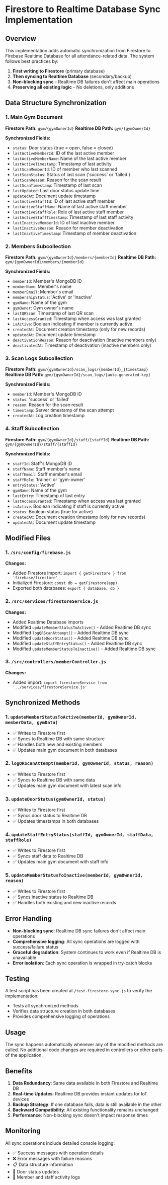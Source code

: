 # Firestore to Realtime Database Sync Implementation

## Overview
This implementation adds automatic synchronization from Firestore to Firebase Realtime Database for all attendance-related data. The system follows best practices by:
1. **First writing to Firestore** (primary database)
2. **Then syncing to Realtime Database** (secondary/backup)
3. **Non-blocking sync** - Realtime DB failures don't affect main operations
4. **Preserving all existing logic** - No deletions, only additions

## Data Structure Synchronization

### 1. Main Gym Document
**Firestore Path:** `gym/{gymOwnerId}`
**Realtime DB Path:** `gym/{gymOwnerId}`

**Synchronized Fields:**
- `status`: Door status (true = open, false = closed)
- `lastActiveMemberId`: ID of the last active member
- `lastActiveMemberName`: Name of the last active member
- `lastActiveTimestamp`: Timestamp of last activity
- `lastScanMemberId`: ID of member who last scanned
- `lastScanStatus`: Status of last scan ('success' or 'failed')
- `lastScanReason`: Reason for the scan result
- `lastScanTimestamp`: Timestamp of last scan
- `lastUpdated`: Last door status update time
- `updatedAt`: Document update timestamp
- `lastActiveStaffId`: ID of last active staff member
- `lastActiveStaffName`: Name of last active staff member
- `lastActiveStaffRole`: Role of last active staff member
- `lastActiveStaffTimestamp`: Timestamp of last staff activity
- `lastInactiveMemberId`: ID of last inactive member
- `lastInactiveReason`: Reason for member deactivation
- `lastInactiveTimestamp`: Timestamp of member deactivation

### 2. Members Subcollection
**Firestore Path:** `gym/{gymOwnerId}/members/{memberId}`
**Realtime DB Path:** `gym/{gymOwnerId}/members/{memberId}`

**Synchronized Fields:**
- `memberId`: Member's MongoDB ID
- `memberName`: Member's name
- `memberEmail`: Member's email
- `membershipStatus`: 'Active' or 'Inactive'
- `gymName`: Name of the gym
- `gymOwner`: Gym owner's name
- `lastQRScan`: Timestamp of last QR scan
- `lastAccessGranted`: Timestamp when access was last granted
- `isActive`: Boolean indicating if member is currently active
- `createdAt`: Document creation timestamp (only for new records)
- `updatedAt`: Document update timestamp
- `deactivationReason`: Reason for deactivation (inactive members only)
- `deactivatedAt`: Timestamp of deactivation (inactive members only)

### 3. Scan Logs Subcollection
**Firestore Path:** `gym/{gymOwnerId}/scan_logs/{memberId}_{timestamp}`
**Realtime DB Path:** `gym/{gymOwnerId}/scan_logs/{auto-generated-key}`

**Synchronized Fields:**
- `memberId`: Member's MongoDB ID
- `status`: 'success' or 'failed'
- `reason`: Reason for the scan result
- `timestamp`: Server timestamp of the scan attempt
- `createdAt`: Log creation timestamp

### 4. Staff Subcollection
**Firestore Path:** `gym/{gymOwnerId}/staff/{staffId}`
**Realtime DB Path:** `gym/{gymOwnerId}/staff/{staffId}`

**Synchronized Fields:**
- `staffId`: Staff's MongoDB ID
- `staffName`: Staff member's name
- `staffEmail`: Staff member's email
- `staffRole`: 'trainer' or 'gym-owner'
- `entryStatus`: 'Active'
- `gymName`: Name of the gym
- `lastEntry`: Timestamp of last entry
- `lastAccessGranted`: Timestamp when access was last granted
- `isActive`: Boolean indicating if staff is currently active
- `status`: Boolean status (true for active)
- `createdAt`: Document creation timestamp (only for new records)
- `updatedAt`: Document update timestamp

## Modified Files

### 1. `/src/config/firebase.js`
**Changes:**
- Added Firestore import: `import { getFirestore } from 'firebase/firestore'`
- Initialized Firestore: `const db = getFirestore(app)`
- Exported both databases: `export { database, db }`

### 2. `/src/services/firestoreService.js`
**Changes:**
- Added Realtime Database imports
- Modified `updateMemberStatusToActive()` - Added Realtime DB sync
- Modified `logQRScanAttempt()` - Added Realtime DB sync
- Modified `updateDoorStatus()` - Added Realtime DB sync
- Modified `updateStaffEntryStatus()` - Added Realtime DB sync
- Modified `updateMemberStatusToInactive()` - Added Realtime DB sync

### 3. `/src/controllers/memberController.js`
**Changes:**
- Added import: `import firestoreService from '../services/firestoreService.js'`

## Synchronized Methods

### 1. `updateMemberStatusToActive(memberId, gymOwnerId, memberData, gymData)`
- ✅ Writes to Firestore first
- ✅ Syncs to Realtime DB with same structure
- ✅ Handles both new and existing members
- ✅ Updates main gym document in both databases

### 2. `logQRScanAttempt(memberId, gymOwnerId, status, reason)`
- ✅ Writes to Firestore first
- ✅ Syncs to Realtime DB with same data
- ✅ Updates main gym document with latest scan info

### 3. `updateDoorStatus(gymOwnerId, status)`
- ✅ Writes to Firestore first
- ✅ Syncs door status to Realtime DB
- ✅ Updates timestamps in both databases

### 4. `updateStaffEntryStatus(staffId, gymOwnerId, staffData, staffRole)`
- ✅ Writes to Firestore first
- ✅ Syncs staff data to Realtime DB
- ✅ Updates main gym document with staff info

### 5. `updateMemberStatusToInactive(memberId, gymOwnerId, reason)`
- ✅ Writes to Firestore first
- ✅ Syncs inactive status to Realtime DB
- ✅ Handles both existing and new inactive records

## Error Handling
- **Non-blocking sync**: Realtime DB sync failures don't affect main operations
- **Comprehensive logging**: All sync operations are logged with success/failure status
- **Graceful degradation**: System continues to work even if Realtime DB is unavailable
- **Error isolation**: Each sync operation is wrapped in try-catch blocks

## Testing
A test script has been created at `/test-firestore-sync.js` to verify the implementation:
- Tests all synchronized methods
- Verifies data structure creation in both databases
- Provides comprehensive logging of operations

## Usage
The sync happens automatically whenever any of the modified methods are called. No additional code changes are required in controllers or other parts of the application.

## Benefits
1. **Data Redundancy**: Same data available in both Firestore and Realtime DB
2. **Real-time Updates**: Realtime DB provides instant updates for IoT devices
3. **Backup Strategy**: If one database fails, data is still available in the other
4. **Backward Compatibility**: All existing functionality remains unchanged
5. **Performance**: Non-blocking sync doesn't impact response times

## Monitoring
All sync operations include detailed console logging:
- ✅ Success messages with operation details
- ❌ Error messages with failure reasons
- 📋 Data structure information
- 🚪 Door status updates
- 👥 Member and staff activity logs